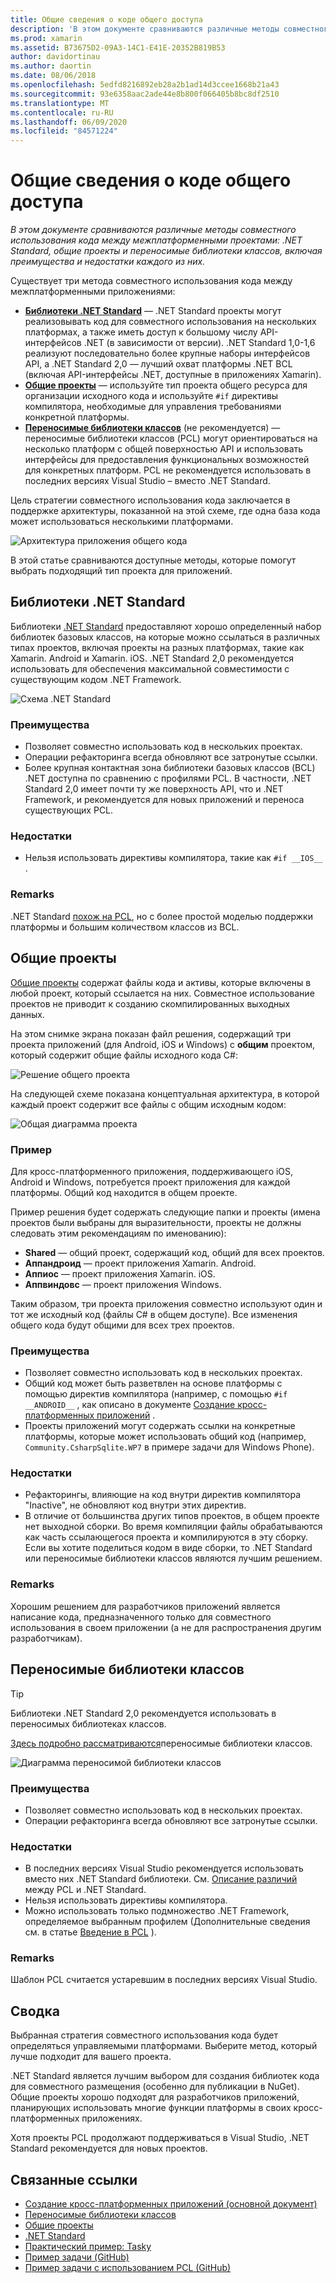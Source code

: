 ```yaml
---
title: Общие сведения о коде общего доступа
description: 'В этом документе сравниваются различные методы совместного использования кода между межплатформенными проектами: общие проекты, переносимые библиотеки классов и .NET Standard, включая преимущества и недостатки каждого из них.'
ms.prod: xamarin
ms.assetid: B73675D2-09A3-14C1-E41E-20352B819B53
author: davidortinau
ms.author: daortin
ms.date: 08/06/2018
ms.openlocfilehash: 5edfd8216892eb28a2b1ad14d3ccee1668b21a43
ms.sourcegitcommit: 93e6358aac2ade44e8b800f066405b8bc8df2510
ms.translationtype: MT
ms.contentlocale: ru-RU
ms.lasthandoff: 06/09/2020
ms.locfileid: "84571224"
---
```

# <a name="sharing-code-overview"></a>Общие сведения о коде общего доступа

_В этом документе сравниваются различные методы совместного использования кода между межплатформенными проектами: .NET Standard, общие проекты и переносимые библиотеки классов, включая преимущества и недостатки каждого из них._

Существует три метода совместного использования кода между межплатформенными приложениями:

- [**Библиотеки .NET Standard**](#Net_Standard) — .NET Standard проекты могут реализовывать код для совместного использования на нескольких платформах, а также иметь доступ к большому числу API-интерфейсов .NET (в зависимости от версии). .NET Standard 1,0-1,6 реализуют последовательно более крупные наборы интерфейсов API, а .NET Standard 2,0 — лучший охват платформы .NET BCL (включая API-интерфейсы .NET, доступные в приложениях Xamarin).
- [**Общие проекты**](#Shared_Projects) — используйте тип проекта общего ресурса для организации исходного кода и используйте `#if` директивы компилятора, необходимые для управления требованиями конкретной платформы.
- [**Переносимые библиотеки классов**](#Portable_Class_Libraries) (не рекомендуется) — переносимые библиотеки классов (PCL) могут ориентироваться на несколько платформ с общей поверхностью API и использовать интерфейсы для предоставления функциональных возможностей для конкретных платформ. PCL не рекомендуется использовать в последних версиях Visual Studio &ndash; вместо .NET Standard.

Цель стратегии совместного использования кода заключается в поддержке архитектуры, показанной на этой схеме, где одна база кода может использоваться несколькими платформами.

 ![Архитектура приложения общего кода](code-sharing-images/conceptualarchitecture.png "Архитектура приложения общего кода")

В этой статье сравниваются доступные методы, которые помогут выбрать подходящий тип проекта для приложений.

<a name="Net_Standard"></a>

## <a name="net-standard-libraries"></a>Библиотеки .NET Standard

Библиотеки [.NET Standard](~/cross-platform/app-fundamentals/net-standard.md) предоставляют хорошо определенный набор библиотек базовых классов, на которые можно ссылаться в различных типах проектов, включая проекты на разных платформах, такие как Xamarin. Android и Xamarin. iOS. .NET Standard 2,0 рекомендуется использовать для обеспечения максимальной совместимости с существующим кодом .NET Framework.

![Схема .NET Standard](code-sharing-images/netstandard.png "Схема .NET Standard")

### <a name="benefits"></a>Преимущества

- Позволяет совместно использовать код в нескольких проектах.
- Операции рефакторинга всегда обновляют все затронутые ссылки.
- Более крупная контактная зона библиотеки базовых классов (BCL) .NET доступна по сравнению с профилями PCL. В частности, .NET Standard 2,0 имеет почти ту же поверхность API, что и .NET Framework, и рекомендуется для новых приложений и переноса существующих PCL.

### <a name="disadvantages"></a>Недостатки

- Нельзя использовать директивы компилятора, такие как `#if __IOS__` .

### <a name="remarks"></a>Remarks

.NET Standard [похож на PCL](https://docs.microsoft.com/dotnet/standard/net-standard#comparison-to-portable-class-libraries), но с более простой моделью поддержки платформы и большим количеством классов из BCL.

<a name="Shared_Projects"></a>

## <a name="shared-projects"></a>Общие проекты

[Общие проекты](~/cross-platform/app-fundamentals/shared-projects.md) содержат файлы кода и активы, которые включены в любой проект, который ссылается на них. Совместное использование проектов не приводит к созданию скомпилированных выходных данных.

На этом снимке экрана показан файл решения, содержащий три проекта приложений (для Android, iOS и Windows) с **общим** проектом, который содержит общие файлы исходного кода C#:

![Решение общего проекта](code-sharing-images/sharedsolution.png "Решение общего проекта")

На следующей схеме показана концептуальная архитектура, в которой каждый проект содержит все файлы с общим исходным кодом:

![Общая диаграмма проекта](code-sharing-images/sharedassetproject.png "Общая диаграмма проекта")

### <a name="example"></a>Пример

Для кросс-платформенного приложения, поддерживающего iOS, Android и Windows, потребуется проект приложения для каждой платформы. Общий код находится в общем проекте.

Пример решения будет содержать следующие папки и проекты (имена проектов были выбраны для выразительности, проекты не должны следовать этим рекомендациям по именованию):

- **Shared** — общий проект, содержащий код, общий для всех проектов.
- **Аппандроид** — проект приложения Xamarin. Android.
- **Аппиос** — проект приложения Xamarin. iOS.
- **Аппвиндовс** — проект приложения Windows.

Таким образом, три проекта приложения совместно используют один и тот же исходный код (файлы C# в общем доступе). Все изменения общего кода будут общими для всех трех проектов.

### <a name="benefits"></a>Преимущества

- Позволяет совместно использовать код в нескольких проектах.
- Общий код может быть разветвлен на основе платформы с помощью директив компилятора (например, с помощью `#if __ANDROID__` , как описано в документе [Создание кросс-платформенных приложений](~/cross-platform/app-fundamentals/building-cross-platform-applications/index.md) .
- Проекты приложений могут содержать ссылки на конкретные платформы, которые может использовать общий код (например, `Community.CsharpSqlite.WP7` в примере задачи для Windows Phone).

### <a name="disadvantages"></a>Недостатки

- Рефакторингы, влияющие на код внутри директив компилятора "Inactive", не обновляют код внутри этих директив.
- В отличие от большинства других типов проектов, в общем проекте нет выходной сборки. Во время компиляции файлы обрабатываются как часть ссылающегося проекта и компилируются в эту сборку. Если вы хотите поделиться кодом в виде сборки, то .NET Standard или переносимые библиотеки классов являются лучшим решением.

<a name="Shared_Remarks"></a>

### <a name="remarks"></a>Remarks

Хорошим решением для разработчиков приложений является написание кода, предназначенного только для совместного использования в своем приложении (а не для распространения другим разработчикам).

<a name="Portable_Class_Libraries"></a>

## <a name="portable-class-libraries"></a>Переносимые библиотеки классов

> [!TIP]
> Библиотеки .NET Standard 2,0 рекомендуется использовать в переносимых библиотеках классов.

[Здесь подробно рассматриваются](~/cross-platform/app-fundamentals/pcl.md)переносимые библиотеки классов.

![Диаграмма переносимой библиотеки классов](code-sharing-images/portableclasslibrary.png "Диаграмма переносимой библиотеки классов")

### <a name="benefits"></a>Преимущества

- Позволяет совместно использовать код в нескольких проектах.
- Операции рефакторинга всегда обновляют все затронутые ссылки.

### <a name="disadvantages"></a>Недостатки

- В последних версиях Visual Studio рекомендуется использовать вместо них .NET Standard библиотеки. См. [Описание различий](https://docs.microsoft.com/dotnet/standard/net-standard#comparison-to-portable-class-libraries) между PCL и .NET Standard.
- Нельзя использовать директивы компилятора.
- Можно использовать только подмножество .NET Framework, определяемое выбранным профилем (Дополнительные сведения см. в статье [Введение в PCL](~/cross-platform/app-fundamentals/pcl.md) ).

### <a name="remarks"></a>Remarks

Шаблон PCL считается устаревшим в последних версиях Visual Studio.

## <a name="summary"></a>Сводка

Выбранная стратегия совместного использования кода будет определяться управляемыми платформами. Выберите метод, который лучше подходит для вашего проекта.

.NET Standard является лучшим выбором для создания библиотек кода для совместного размещения (особенно для публикации в NuGet). Общие проекты хорошо подходят для разработчиков приложений, планирующих использовать многие функции платформы в своих кросс-платформенных приложениях.

Хотя проекты PCL продолжают поддерживаться в Visual Studio, .NET Standard рекомендуется для новых проектов.

## <a name="related-links"></a>Связанные ссылки

- [Создание кросс-платформенных приложений (основной документ)](~/cross-platform/app-fundamentals/building-cross-platform-applications/index.md)
- [Переносимые библиотеки классов](~/cross-platform/app-fundamentals/pcl.md)
- [Общие проекты](~/cross-platform/app-fundamentals/shared-projects.md)
- [.NET Standard](~/cross-platform/app-fundamentals/net-standard.md)
- [Практический пример: Tasky](~/cross-platform/app-fundamentals/building-cross-platform-applications/case-study-tasky.md)
- [Пример задачи (GitHub)](https://github.com/xamarin/mobile-samples/tree/master/Tasky)
- [Пример задачи с использованием PCL (GitHub)](https://github.com/xamarin/mobile-samples/tree/master/TaskyPortable)
